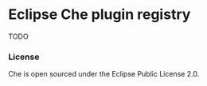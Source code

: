 # Eclipse Che plugin registry


TODO

### License
Che is open sourced under the Eclipse Public License 2.0.

